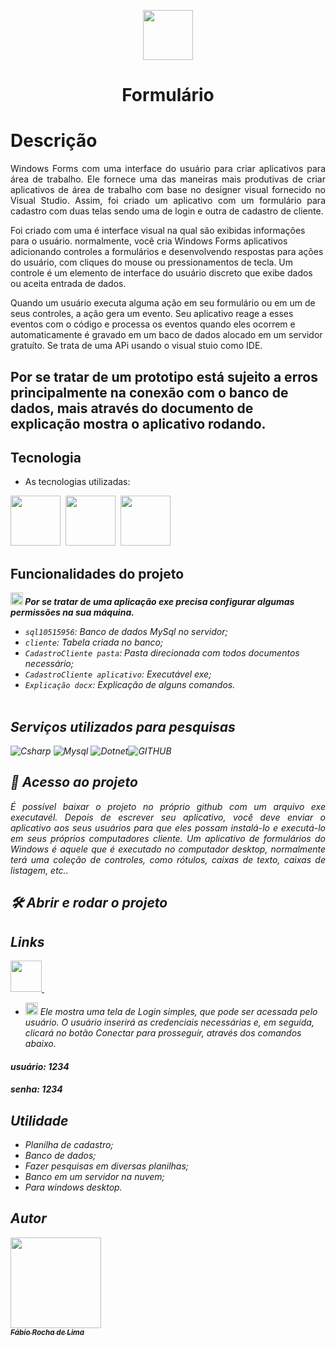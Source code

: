 <p align="center">
<img src="https://img.icons8.com/clouds/100/000000/form.png"width="80px"/>
 <h1 align="center"> Formulário</h1></p>

 
# Descrição
<p align="justify">Windows Forms com uma interface do usuário para criar aplicativos para área de trabalho. Ele fornece uma das maneiras mais produtivas de criar aplicativos de área de trabalho com base no designer visual fornecido no Visual Studio. Assim, foi criado um aplicativo com um formulário para cadastro com duas telas sendo uma de login e outra de cadastro de cliente.

Foi criado com uma é interface visual na qual são exibidas informações para o usuário. normalmente, você cria Windows Forms aplicativos adicionando controles a formulários e desenvolvendo respostas para ações do usuário, com cliques do mouse ou pressionamentos de tecla. Um controle é um elemento de interface do usuário discreto que exibe dados ou aceita entrada de dados.

Quando um usuário executa alguma ação em seu formulário ou em um de seus controles, a ação gera um evento. Seu aplicativo reage a esses eventos com o código e processa os eventos quando eles ocorrem e automaticamente é gravado em um baco de dados alocado em um servidor gratuíto. Se trata de uma APi usando o visual stuio como IDE.

## Por se tratar de um prototipo está sujeito a erros principalmente na conexão com o banco de dados, mais através do documento de explicação mostra o aplicativo rodando.
</p>
 
 
## Tecnologia
 
* As tecnologias utilizadas:<br>
<p>
<img src="https://img.icons8.com/color/48/000000/c-sharp-logo.png"width="80px"/>&nbsp
<img src="https://img.icons8.com/color/48/000000/mysql-logo.png"width="80px"/>&nbsp
<img src="https://img.icons8.com/color/48/000000/visual-studio--v1.png"width="80px"/>
</p>


 ## Funcionalidades do projeto
<b><i>
<img src="https://img.icons8.com/emoji/48/000000/warning-emoji.png" width="20px"/>
Por se tratar de uma aplicação exe precisa configurar algumas permissões na sua máquina.<i></b>
- `sql10515956`:  Banco de dados MySql no servidor;
- `cliente`:  Tabela criada no banco;
- `CadastroCliente pasta`:  Pasta direcionada com todos documentos necessário;
- `CadastroCliente aplicativo`:  Executável exe;
- `Explicação docx`:  Explicação de alguns comandos.<br><br>

## Serviços utilizados para pesquisas
 
 ![Csharp](https://img.shields.io/badge/-CSharp-02569B?logo=CSharp&logoColor=white&style=for-the-badge)
 ![Mysql](https://img.shields.io/badge/-Mysql-02569g?logo=Mysql&logoColor=white&style=for-the-badge)
 ![Dotnet](https://img.shields.io/badge/-DotNet-00008C?logo=DotNet&logoColor=white&style=for-the-badge)![GITHUB](https://img.shields.io/badge/-github-111507G?logo=github&logoColor=white&&style=for-the-badge)
 <br>

 
## 📁 Acesso ao projeto
<p align="justify">
<i>É possível baixar o projeto no próprio github com um arquivo exe executavél.
Depois de escrever seu aplicativo, você deve enviar o aplicativo aos seus usuários para que eles possam instalá-lo e executá-lo em seus próprios computadores cliente. Um aplicativo de formulários do Windows é aquele que é executado no computador desktop, normalmente terá uma coleção de controles, como rótulos, caixas de texto, caixas de listagem, etc..</i>

## 🛠️ Abrir e rodar o projeto
## Links
<a href="https://github.com/fabio-0611/Cadastro-Cliente">
<p justify-items="center"><img src="https://cdn.icon-icons.com/icons2/2351/PNG/512/logo_github_icon_143196.png" width="50px">&nbsp
 </P></a>

- <img src="https://img.icons8.com/emoji/48/000000/warning-emoji.png" width="20px"/> Ele mostra uma tela de Login simples, que pode ser acessada pelo usuário. O usuário inserirá as credenciais necessárias e, em seguida, clicará no botão Conectar para prosseguir, através dos comandos abaixo.
#### usuário: 1234
#### senha: 1234

## Utilidade
 
  - Planilha de cadastro;
  - Banco de dados;
  - Fazer pesquisas em diversas planilhas;
  - Banco em um servidor na nuvem;
  - Para windows desktop.<br>
 
 
 ## Autor
 
 [<img src="https://avatars.githubusercontent.com/u/63213686?s=400&u=e24b998ffba407947eece8ca64b3c1230047f515&v=4" width="145px"><br><sub align="center" ><b color="white">Fábio Rocha de Lima</b></sub>](https://github.com/fabio-0611) 

